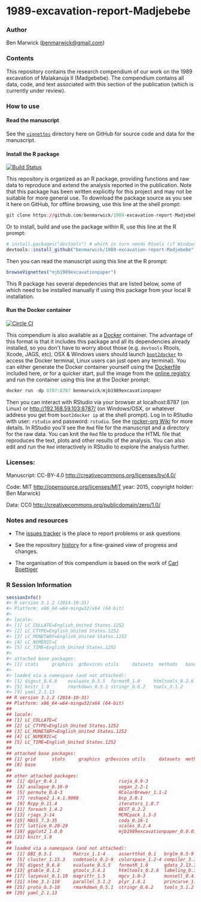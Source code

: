 <!-- README.md is generated from README.Rmd. Please edit that file -->
1989-excavation-report-Madjebebe
================================

<!-- DOI here when ready -->
### Author

Ben Marwick (<benmarwick@gmail.com>)

### Contents

This repository contains the research compendium of our work on the 1989 excavation of Malakanuja II (Madgebebe). The compendium contains all data, code, and text associated with this section of the publication (which is currently under review).

### How to use

#### Read the manuscript

See the [`vignettes`](https://github.com/benmarwick/1989-excavation-report-Madjebebe/tree/master/vignettes) directory here on GitHub for source code and data for the manuscript.

#### Install the R package

[![Build Status](https://travis-ci.org/benmarwick/1989-excavation-report-Madjebebe.svg?branch=master)](https://travis-ci.org/benmarwick/1989-excavation-report-Madjebebe)

This repository is organized as an R package, providing functions and raw data to reproduce and extend the analysis reported in the publication. Note that this package has been written explicitly for this project and may not be suitable for more general use. To download the package source as you see it here on GitHub, for offline browsing, use this line at the shell prompt:

``` r
git clone https://github.com/benmarwick/1989-excavation-report-Madjebebe.git
```

Or to install, build and use the package within R, use this line at the R prompt:

``` r
# install.packages("devtools") # which in turn needs Rtools (if Windows) or Xcode (if OSX)
devtools::install_github("benmarwick/1989-excavation-report-Madjebebe", build_vignettes = TRUE)
```

Then you can read the manuscript using this line at the R prompt:

``` r
browseVignettes("mjb1989excavationpaper")
```

This R package has several depedencies that are listed below, some of which need to be installed manually if using this package from your local R installation.

#### Run the Docker container

[![Circle CI](https://circleci.com/gh/benmarwick/1989-excavation-report-Madjebebe.svg?style=shield&circle-token=:circle-token)](https://circleci.com/gh/benmarwick/1989-excavation-report-Madjebebe)

This compendium is also available as a [Docker](https://docs.docker.com/installation) container. The advantage of this format is that it includes this package and all its dependencies already installed, so you don't have to worry about those (e.g. `devtools` Rtools, Xcode, JAGS, etc). OSX & Windows users should launch [`boot2docker`](http://boot2docker.io/) to access the Docker terminal, Linux users can just open any terminal). You can either generate the Docker container yourself using the [Dockerfile](https://github.com/benmarwick/Steele_et_al_VR003_MSA_Pigments/blob/master/vignettes/Dockerfile) included here, or for a quicker start, pull the image from the [online registry](https://registry.hub.docker.com/u/benmarwick/mjb1989excavationpaper/) and run the container using this line at the Docker prompt:

``` r
docker run -dp 8787:8787 benmarwick/mjb1989excavationpaper
```

Then you can interact with RStudio via your browser at localhost:8787 (on Linux) or <http://192.168.59.103:8787/> (on Windows/OSX, or whatever address you get from `boot2docker ip` at the shell prompt). Log in to RStudio with user: `rstudio` and password: `rstudio`. See the [rocker-org Wiki](https://github.com/rocker-org/rocker/wiki/Using-the-RStudio-image) for more details. In RStudio you'll see the `Rmd` file for the manuscript and a directory for the raw data. You can knit the `Rmd` file to produce the HTML file that reproduces the text, plots and other results of the analysis. You can also edit and run the `Rmd` interactively in RStudio to explore the analysis further.

### Licenses:

Manuscript: CC-BY-4.0 <http://creativecommons.org/licenses/by/4.0/>

Code: MIT <http://opensource.org/licenses/MIT> year: 2015, copyright holder: Ben Marwick)

Data: CC0 <http://creativecommons.org/publicdomain/zero/1.0/>

### Notes and resources

-   The [issues tracker](https://github.com/benmarwick/1989-excavation-report-Madjebebes) is the place to report problems or ask questions

-   See the repository [history](https://github.com/benmarwick/1989-excavation-report-Madjebebe) for a fine-grained view of progress and changes.

-   The organisation of this compendium is based on the work of [Carl Boettiger](http://www.carlboettiger.info/)

### R Session Information

``` r
sessionInfo()
#> R version 3.1.2 (2014-10-31)
#> Platform: x86_64-w64-mingw32/x64 (64-bit)
#> 
#> locale:
#> [1] LC_COLLATE=English_United States.1252 
#> [2] LC_CTYPE=English_United States.1252   
#> [3] LC_MONETARY=English_United States.1252
#> [4] LC_NUMERIC=C                          
#> [5] LC_TIME=English_United States.1252    
#> 
#> attached base packages:
#> [1] stats     graphics  grDevices utils     datasets  methods   base     
#> 
#> loaded via a namespace (and not attached):
#> [1] digest_0.6.8    evaluate_0.5.5  formatR_1.0     htmltools_0.2.6
#> [5] knitr_1.9       rmarkdown_0.5.1 stringr_0.6.2   tools_3.1.2    
#> [9] yaml_2.1.13
## R version 3.1.2 (2014-10-31)
## Platform: x86_64-w64-mingw32/x64 (64-bit)
## 
## locale:
## [1] LC_COLLATE=C                          
## [2] LC_CTYPE=English_United States.1252   
## [3] LC_MONETARY=English_United States.1252
## [4] LC_NUMERIC=C                          
## [5] LC_TIME=English_United States.1252    
## 
## attached base packages:
## [1] grid      stats     graphics  grDevices utils     datasets  methods  
## [8] base     
## 
## other attached packages:
##  [1] dplyr_0.4.1                       rioja_0.9-3                      
##  [3] analogue_0.16-0                   vegan_2.2-1                      
##  [5] permute_0.8-3                     RColorBrewer_1.1-2               
##  [7] reshape2_1.4.1.9000               bcp_3.0.1                        
##  [9] Rcpp_0.11.4                       iterators_1.0.7                  
## [11] foreach_1.4.2                     BEST_0.2.2                       
## [13] rjags_3-14                        MCMCpack_1.3-3                   
## [15] MASS_7.3-35                       coda_0.16-1                      
## [17] lattice_0.20-29                   scales_0.2.4                     
## [19] ggplot2_1.0.0                     mjb1989excavationpaper_0.0.0.9000
## [21] knitr_1.9                        
## 
## loaded via a namespace (and not attached):
##  [1] DBI_0.3.1        Matrix_1.1-4     assertthat_0.1   brglm_0.5-9     
##  [5] cluster_1.15.3   codetools_0.2-9  colorspace_1.2-4 compiler_3.1.2  
##  [9] digest_0.6.8     evaluate_0.5.5   formatR_1.0      gdata_2.13.3    
## [13] gtable_0.1.2     gtools_3.4.1     htmltools_0.2.6  labeling_0.3    
## [17] lazyeval_0.1.10  magrittr_1.5     mgcv_1.8-3       munsell_0.4.2   
## [21] nlme_3.1-118     parallel_3.1.2   plyr_1.8.1       princurve_1.1-12
## [25] proto_0.3-10     rmarkdown_0.5.1  stringr_0.6.2    tools_3.1.2     
## [29] yaml_2.1.13
```
